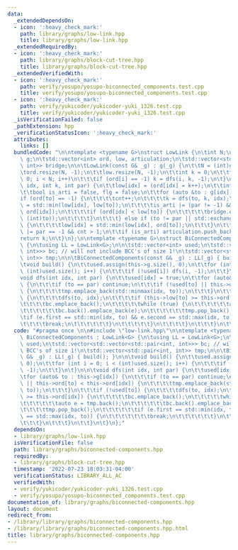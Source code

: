 ```yaml
---
data:
  _extendedDependsOn:
  - icon: ':heavy_check_mark:'
    path: library/graphs/low-link.hpp
    title: library/graphs/low-link.hpp
  _extendedRequiredBy:
  - icon: ':heavy_check_mark:'
    path: library/graphs/block-cut-tree.hpp
    title: library/graphs/block-cut-tree.hpp
  _extendedVerifiedWith:
  - icon: ':heavy_check_mark:'
    path: verify/yosupo/yosupo-biconnected_components.test.cpp
    title: verify/yosupo/yosupo-biconnected_components.test.cpp
  - icon: ':heavy_check_mark:'
    path: verify/yukicoder/yukicoder-yuki_1326.test.cpp
    title: verify/yukicoder/yukicoder-yuki_1326.test.cpp
  _isVerificationFailed: false
  _pathExtension: hpp
  _verificationStatusIcon: ':heavy_check_mark:'
  attributes:
    links: []
  bundledCode: "\n\ntemplate <typename G>\nstruct LowLink {\n\tint N;\n\tconst G&\
    \ g;\n\tstd::vector<int> ord, low, articulation;\n\tstd::vector<std::pair<int,\
    \ int>> bridge;\n\n\tLowLink(const G& _g) : g(_g) {\n\t\tN = (int)g.size();\n\t\
    \tord.resize(N, -1);\n\t\tlow.resize(N, -1);\n\t\tint k = 0;\n\t\tfor (int i =\
    \ 0; i < N; i++)\n\t\t\tif (ord[i] == -1) k = dfs(i, k, -1);\n\t}\n\n\tint dfs(int\
    \ idx, int k, int par) {\n\t\tlow[idx] = (ord[idx] = k++);\n\t\tint cnt = 0;\n\
    \t\tbool is_arti = false, flg = false;\n\t\tfor (auto &to : g[idx]) {\n\t\t\t\
    if (ord[to] == -1) {\n\t\t\t\tcnt++;\n\t\t\t\tk = dfs(to, k, idx);\n\t\t\t\tlow[idx]\
    \ = std::min(low[idx], low[to]);\n\t\t\t\tis_arti |= (par != -1) && (low[to] >=\
    \ ord[idx]);\n\t\t\t\tif (ord[idx] < low[to]) {\n\t\t\t\t\tbridge.emplace_back(std::minmax(idx,\
    \ (int)to));\n\t\t\t\t}\n\t\t\t} else if (to != par || std::exchange(flg, true))\
    \ {\n\t\t\t\tlow[idx] = std::min(low[idx], ord[to]);\n\t\t\t}\n\t\t}\n\t\tis_arti\
    \ |= par == -1 && cnt > 1;\n\t\tif (is_arti) articulation.push_back(idx);\n\t\t\
    return k;\n\t}\n};\n\ntemplate <typename G>\nstruct BiConnectedComponents : LowLink<G>\
    \ {\n\tusing LL = LowLink<G>;\n\n\tstd::vector<int> used;\n\tstd::vector<std::vector<std::pair<int,\
    \ int>>> bc; // will not include BCC's of size 1!\n\tstd::vector<std::pair<int,\
    \ int>> tmp;\n\n\tBiConnectedComponents(const G& _g) : LL(_g) { build(); }\n\n\
    \tvoid build() {\n\t\tused.assign(this->g.size(), 0);\n\t\tfor (int i = 0; i <\
    \ (int)used.size(); i++) {\n\t\t\tif (!used[i]) dfs(i, -1);\n\t\t}\n\t}\n\n\t\
    void dfs(int idx, int par) {\n\t\tused[idx] = true;\n\t\tfor (auto& to : this->g[idx])\
    \ {\n\t\t\tif (to == par) continue;\n\t\t\tif (!used[to] || this->ord[to] < this->ord[idx])\
    \ {\n\t\t\t\ttmp.emplace_back(std::minmax(idx, to));\n\t\t\t}\n\t\t\tif (!used[to])\
    \ {\n\t\t\t\tdfs(to, idx);\n\t\t\t\tif (this->low[to] >= this->ord[idx]) {\n\t\
    \t\t\t\tbc.emplace_back();\n\t\t\t\t\twhile (true) {\n\t\t\t\t\t\tauto e = tmp.back();\n\
    \t\t\t\t\t\tbc.back().emplace_back(e);\n\t\t\t\t\t\ttmp.pop_back();\n\t\t\t\t\t\
    \tif (e.first == std::min(idx, to) && e.second == std::max(idx, to)) {\n\t\t\t\
    \t\t\t\tbreak;\n\t\t\t\t\t\t}\n\t\t\t\t\t}\n\t\t\t\t}\n\t\t\t}\n\t\t}\n\t}\n};\n"
  code: "#pragma once \n\n#include \"low-link.hpp\"\n\ntemplate <typename G>\nstruct\
    \ BiConnectedComponents : LowLink<G> {\n\tusing LL = LowLink<G>;\n\n\tstd::vector<int>\
    \ used;\n\tstd::vector<std::vector<std::pair<int, int>>> bc; // will not include\
    \ BCC's of size 1!\n\tstd::vector<std::pair<int, int>> tmp;\n\n\tBiConnectedComponents(const\
    \ G& _g) : LL(_g) { build(); }\n\n\tvoid build() {\n\t\tused.assign(this->g.size(),\
    \ 0);\n\t\tfor (int i = 0; i < (int)used.size(); i++) {\n\t\t\tif (!used[i]) dfs(i,\
    \ -1);\n\t\t}\n\t}\n\n\tvoid dfs(int idx, int par) {\n\t\tused[idx] = true;\n\t\
    \tfor (auto& to : this->g[idx]) {\n\t\t\tif (to == par) continue;\n\t\t\tif (!used[to]\
    \ || this->ord[to] < this->ord[idx]) {\n\t\t\t\ttmp.emplace_back(std::minmax(idx,\
    \ to));\n\t\t\t}\n\t\t\tif (!used[to]) {\n\t\t\t\tdfs(to, idx);\n\t\t\t\tif (this->low[to]\
    \ >= this->ord[idx]) {\n\t\t\t\t\tbc.emplace_back();\n\t\t\t\t\twhile (true) {\n\
    \t\t\t\t\t\tauto e = tmp.back();\n\t\t\t\t\t\tbc.back().emplace_back(e);\n\t\t\
    \t\t\t\ttmp.pop_back();\n\t\t\t\t\t\tif (e.first == std::min(idx, to) && e.second\
    \ == std::max(idx, to)) {\n\t\t\t\t\t\t\tbreak;\n\t\t\t\t\t\t}\n\t\t\t\t\t}\n\t\
    \t\t\t}\n\t\t\t}\n\t\t}\n\t}\n};"
  dependsOn:
  - library/graphs/low-link.hpp
  isVerificationFile: false
  path: library/graphs/biconnected-components.hpp
  requiredBy:
  - library/graphs/block-cut-tree.hpp
  timestamp: '2022-07-23 18:03:31-04:00'
  verificationStatus: LIBRARY_ALL_AC
  verifiedWith:
  - verify/yukicoder/yukicoder-yuki_1326.test.cpp
  - verify/yosupo/yosupo-biconnected_components.test.cpp
documentation_of: library/graphs/biconnected-components.hpp
layout: document
redirect_from:
- /library/library/graphs/biconnected-components.hpp
- /library/library/graphs/biconnected-components.hpp.html
title: library/graphs/biconnected-components.hpp
---
```

